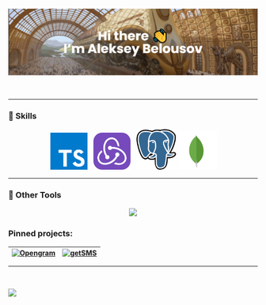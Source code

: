 [![MasterHead](/assets/images/banner%20(1).png)](https://github.com/Dormeh)

<div align="center">
<img src="https://user-images.githubusercontent.com/74038190/229223263-cf2e4b07-2615-4f87-9c38-e37600f8381a.gif" height="170" alt="">
<img src="https://github-readme-stats.vercel.app/api/top-langs/?username=Dormeh&layout=donut&theme=transparent&hide_border=true" height="160" alt="">
<img src="https://github-profile-summary-cards.vercel.app/api/cards/stats?username=dormeh&theme=transparent&show_icons=true" height="160" alt="">
</div>

---

### 📌 Skills

<div align="center">
<img src="https://user-images.githubusercontent.com/74038190/212257454-16e3712e-945a-4ca2-b238-408ad0bf87e6.gif" width="80" alt="">
<img src="./assets/images/typescript-seeklogo.com.svg" height="75" alt="">
<img src="https://user-images.githubusercontent.com/74038190/212257460-738ff738-247f-4445-a718-cdd0ca76e2db.gif" width="80" alt="">
<img src="https://user-images.githubusercontent.com/74038190/212257467-871d32b7-e401-42e8-a166-fcfd7baa4c6b.gif" width="80" alt="">
<img src="./assets/images/Redux.svg" width="75" alt="">
<img src="https://user-images.githubusercontent.com/74038190/238200426-29fd6286-4e7b-4d6c-818f-c4765d5e39a9.gif" width="80" alt="">
<img src="https://user-images.githubusercontent.com/74038190/238200428-67f477ed-6624-42da-99f0-1a7b1a16eecb.gif" width="80" alt="">
<img src="./assets/images/postgresql-seeklogo.com.svg" width="80" alt="">
<img src="./assets/images/mongodb-seeklogo.com.svg" width="80" alt="">
</div>

---

### 🔧 Other Tools

<p align="center">
  <a href="https://skillicons.dev">
    <img src="https://skillicons.dev/icons?i=sequelize,docker,jest,sass,vite,webpack,gulp,linux,figma,git,github" />
  </a>
</p>

### Pinned projects:

[//]: # (<p align="center">)

[//]: # (<a href="https://github.com/FancyCodersYAP/UNO-fancy">)

[//]: # (  <img src="https://github-readme-stats.vercel.app/api/pin/?username=FancyCodersYAP&repo=UNO-fancy&show_owner=false&theme=transparent&hide_border=true" width="50%">)

[//]: # (</a>)

[//]: # (<a href="https://github.com/FancyCodersYAP/UNO-fancy">)

[//]: # (  <img src="https://github-readme-stats.vercel.app/api/pin/?username=Dormeh&repo=middle.messenger.praktikum.yandex&show_owner=false&theme=transparent&hide_border=true" width="50%">)

[//]: # (</a>)

[//]: # (</p>)

| [![Opengram](https://github-readme-stats.vercel.app/api/pin/?username=FancyCodersYAP&repo=UNO-fancy&show_owner=false&theme=transparent&hide_border=true)](https://github.com/opengramjs/Opengram) | [![getSMS](https://github-readme-stats.vercel.app/api/pin/?username=Dormeh&repo=middle.messenger.praktikum.yandex&show_owner=false&theme=transparent&hide_border=true)](https://github.com/viiprogrammer/getSMS) |
| ------------- | ------------- |


---

<div align="center">
<img src="https://user-images.githubusercontent.com/74038190/238355349-7d484dc9-68a9-4ee6-a767-aea59035c12d.gif" height="350" alt="">
</div>

![](https://komarev.com/ghpvc/?username=Dormeh)
